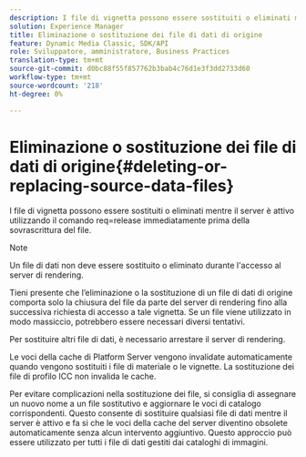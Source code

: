 ```yaml
---
description: I file di vignetta possono essere sostituiti o eliminati mentre il server è attivo utilizzando il comando req=release immediatamente prima della sovrascrittura del file.
solution: Experience Manager
title: Eliminazione o sostituzione dei file di dati di origine
feature: Dynamic Media Classic, SDK/API
role: Sviluppatore, amministratore, Business Practices
translation-type: tm+mt
source-git-commit: d0bc88f55f857762b3bab4c76d1e3f3dd2733d60
workflow-type: tm+mt
source-wordcount: '218'
ht-degree: 0%

---
```



# Eliminazione o sostituzione dei file di dati di origine{#deleting-or-replacing-source-data-files}

I file di vignetta possono essere sostituiti o eliminati mentre il server è attivo utilizzando il comando req=release immediatamente prima della sovrascrittura del file.

>[!NOTE]
>
>Un file di dati non deve essere sostituito o eliminato durante l&#39;accesso al server di rendering.

Tieni presente che l’eliminazione o la sostituzione di un file di dati di origine comporta solo la chiusura del file da parte del server di rendering fino alla successiva richiesta di accesso a tale vignetta. Se un file viene utilizzato in modo massiccio, potrebbero essere necessari diversi tentativi.

Per sostituire altri file di dati, è necessario arrestare il server di rendering.

Le voci della cache di Platform Server vengono invalidate automaticamente quando vengono sostituiti i file di materiale o le vignette. La sostituzione dei file di profilo ICC non invalida le cache.

Per evitare complicazioni nella sostituzione dei file, si consiglia di assegnare un nuovo nome a un file sostitutivo e aggiornare le voci di catalogo corrispondenti. Questo consente di sostituire qualsiasi file di dati mentre il server è attivo e fa sì che le voci della cache del server diventino obsolete automaticamente senza alcun intervento aggiuntivo. Questo approccio può essere utilizzato per tutti i file di dati gestiti dai cataloghi di immagini.

